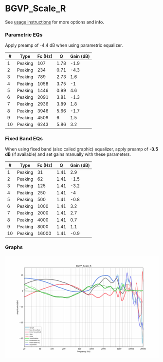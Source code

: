 # BGVP_Scale_R
See [usage instructions](https://github.com/jaakkopasanen/AutoEq#usage) for more options and info.

### Parametric EQs
Apply preamp of -4.4 dB when using parametric equalizer.

|   # | Type    |   Fc (Hz) |    Q |   Gain (dB) |
|-----|---------|-----------|------|-------------|
|   1 | Peaking |       107 | 1.78 |        -1.9 |
|   2 | Peaking |       234 | 0.71 |        -4.3 |
|   3 | Peaking |       789 | 2.73 |         1.6 |
|   4 | Peaking |      1058 | 3.75 |        -1   |
|   5 | Peaking |      1446 | 0.99 |         4.6 |
|   6 | Peaking |      2091 | 3.81 |        -1.3 |
|   7 | Peaking |      2936 | 3.89 |         1.8 |
|   8 | Peaking |      3946 | 5.66 |        -1.7 |
|   9 | Peaking |      4509 | 6    |         1.5 |
|  10 | Peaking |      6243 | 5.86 |         3.2 |

### Fixed Band EQs
When using fixed band (also called graphic) equalizer, apply preamp of **-3.5 dB** (if available) and set gains manually with these parameters.

|   # | Type    |   Fc (Hz) |    Q |   Gain (dB) |
|-----|---------|-----------|------|-------------|
|   1 | Peaking |        31 | 1.41 |         2.9 |
|   2 | Peaking |        62 | 1.41 |        -1.5 |
|   3 | Peaking |       125 | 1.41 |        -3.2 |
|   4 | Peaking |       250 | 1.41 |        -4   |
|   5 | Peaking |       500 | 1.41 |        -0.8 |
|   6 | Peaking |      1000 | 1.41 |         3.2 |
|   7 | Peaking |      2000 | 1.41 |         2.7 |
|   8 | Peaking |      4000 | 1.41 |         0.7 |
|   9 | Peaking |      8000 | 1.41 |         1.1 |
|  10 | Peaking |     16000 | 1.41 |        -0.9 |

### Graphs
![](./BGVP_Scale_R.png)
